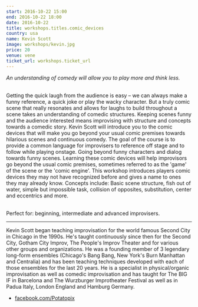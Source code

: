 ```yaml
---
start: 2016-10-22 15:00
end: 2016-10-22 18:00
date: 2016-10-22
title: workshops.titles.comic_devices
country: usa
name: Kevin Scott
image: workshops/kevin.jpg
price: 20
venue: vene
ticket_url: workshops.ticket_url
---
```

*An understanding of comedy will allow you to play more and think less.*<br><br>

Getting the quick laugh from the audience is easy – we can always make a funny reference, a quick joke or play the wacky character. But a truly comic scene that really resonates and allows for laughs to build throughout a scene takes an understanding of comedic structures. Keeping scenes funny and the audience interested means improvising with structure and concepts towards a comedic story. Kevin Scott will introduce you to the comic devices that will make you go beyond your usual comic premises towards hilarious scenes and continuous comedy. The goal of the course is to provide a common language for improvisers to reference off stage and to follow while playing onstage. Going beyond funny characters and dialog towards funny scenes. Learning these comic devices will help improvisors go beyond the usual comic premises, sometimes referred to as the 'game' of the scene or the 'comic engine'. This workshop introduces players comic devices they may not have recognized before and gives a name to ones they may already know. Concepts include: Basic scene structure, fish out of water, simple but impossible task, collision of opposites, substitution, center and eccentrics and more.<br><br>

Perfect for: beginning, intermediate and advanced improvisers.

---
Kevin Scott began teaching improvisation for the world famous Second City in Chicago in the 1990s. He's taught continuously since then for the Second City, Gotham City Improv, The People's Improv Theater and for various other groups and organizations. He was a founding member of 3 legendary long-form ensembles (Chicago's Bang Bang, New York's Burn Manhattan and Centralia) and has been teaching techniques developed with each of those ensembles for the last 20 years. He is a specialist in physical/organic improvisation as well as comedic improvisation and has taught for The BIG IF in Barcelona and The Wurzburger Improtheater Festival as well as in Padua Italy, London England and Hamburg Germany.

- [facebook.com/Potatopix](https://www.facebook.com/Potatopix)
